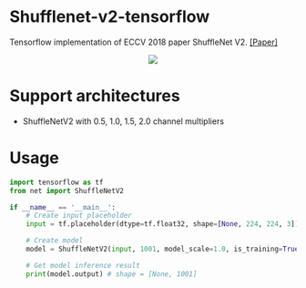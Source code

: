 # Shufflenet-v2-tensorflow
Tensorflow implementation of ECCV 2018 paper ShuffleNet V2. [[Paper]](https://arxiv.org/abs/1807.11164)

<p align="center">
    <img src="https://github.com/timctho/shufflenet-v2-tensorflow/raw/master/shuffle-block.png">
</p>

# Support architectures
  * ShuffleNetV2 with 0.5, 1.0, 1.5, 2.0 channel multipliers

# Usage
```python
import tensorflow as tf
from net import ShuffleNetV2

if __name__ == '__main__':
    # Create input placeholder
    input = tf.placeholder(dtype=tf.float32, shape=[None, 224, 224, 3])

    # Create model
    model = ShuffleNetV2(input, 1001, model_scale=1.0, is_training=True)

    # Get model inference result
    print(model.output) # shape = [None, 1001]

```
